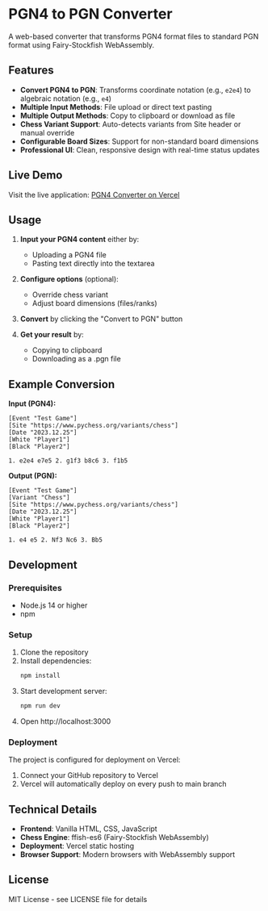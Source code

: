 # PGN4 to PGN Converter

A web-based converter that transforms PGN4 format files to standard PGN format using Fairy-Stockfish WebAssembly.

## Features

- **Convert PGN4 to PGN**: Transforms coordinate notation (e.g., `e2e4`) to algebraic notation (e.g., `e4`)
- **Multiple Input Methods**: File upload or direct text pasting
- **Multiple Output Methods**: Copy to clipboard or download as file
- **Chess Variant Support**: Auto-detects variants from Site header or manual override
- **Configurable Board Sizes**: Support for non-standard board dimensions
- **Professional UI**: Clean, responsive design with real-time status updates

## Live Demo

Visit the live application: [PGN4 Converter on Vercel](https://pgn4-converter.vercel.app)

## Usage

1. **Input your PGN4 content** either by:
   - Uploading a PGN4 file
   - Pasting text directly into the textarea

2. **Configure options** (optional):
   - Override chess variant
   - Adjust board dimensions (files/ranks)

3. **Convert** by clicking the "Convert to PGN" button

4. **Get your result** by:
   - Copying to clipboard
   - Downloading as a .pgn file

## Example Conversion

**Input (PGN4):**
```
[Event "Test Game"]
[Site "https://www.pychess.org/variants/chess"]
[Date "2023.12.25"]
[White "Player1"]
[Black "Player2"]

1. e2e4 e7e5 2. g1f3 b8c6 3. f1b5
```

**Output (PGN):**
```
[Event "Test Game"]
[Variant "Chess"]
[Site "https://www.pychess.org/variants/chess"]
[Date "2023.12.25"]
[White "Player1"]
[Black "Player2"]

1. e4 e5 2. Nf3 Nc6 3. Bb5
```

## Development

### Prerequisites

- Node.js 14 or higher
- npm

### Setup

1. Clone the repository
2. Install dependencies:
   ```bash
   npm install
   ```
3. Start development server:
   ```bash
   npm run dev
   ```
4. Open http://localhost:3000

### Deployment

The project is configured for deployment on Vercel:

1. Connect your GitHub repository to Vercel
2. Vercel will automatically deploy on every push to main branch

## Technical Details

- **Frontend**: Vanilla HTML, CSS, JavaScript
- **Chess Engine**: ffish-es6 (Fairy-Stockfish WebAssembly)
- **Deployment**: Vercel static hosting
- **Browser Support**: Modern browsers with WebAssembly support

## License

MIT License - see LICENSE file for details